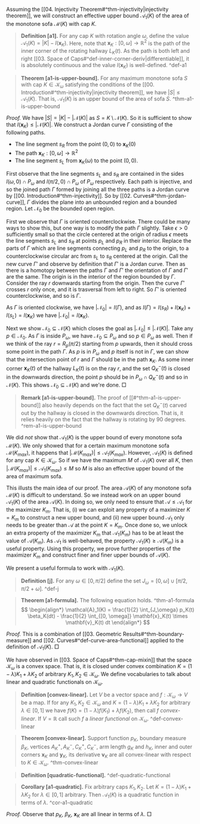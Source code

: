 Assuming the [[04. Injectivity Theorem#^thm-injectivity|injectivity theorem]], we will construct an effective upper bound $\mathcal{A}_1(K)$ of the area of the monotone sofa $\mathcal{M}(K)$ with cap $K$.

> __Definition [a1].__ For any cap $K$ with rotation angle $\omega$, define the value $\mathcal{A}_1(K) = |K| - I(\mathbf{x}_K)$. Here, note that $\mathbf{x}_K : [0, \omega] \to \mathbb{R}^2$ is the path of the inner corner of the rotating hallway $L_{K}(t)$. As the path is both left and right [[03. Space of Caps#^def-inner-corner-deriv|differentiable]], it is absolutely continuous and the value $I(\mathbf{x}_K)$ is well-defined. ^def-a1

> __Theorem [a1-is-upper-bound].__ For any maximum monotone sofa $S$ with cap $K \in \mathcal{K}_{\omega}$ satisfying the conditions of the [[00. Introduction#^thm-injectivity|injectivity theorem]], we have $|S| \leq \mathcal{A}_1(K)$. That is, $\mathcal{A}_1(K)$ is an upper bound of the area of sofa $S$. ^thm-a1-is-upper-bound

_Proof._ We have $|S| = |K| - |\mathcal{N}(K)|$ as $S = K \setminus \mathcal{N}(K)$. So it is sufficient to show that $I(\mathbf{x}_K) \leq |\mathcal{N}(K)|$. We construct a Jordan curve $\Gamma$ consisting of the following paths.

- The line segment $s_R$ from the point $(0, 0)$ to $\mathbf{x}_K(0)$
- The path $\mathbf{x}_K : [0, \omega] \to \mathbb{R}^2$
- The line segment $s_L$ from $\mathbf{x}_K(\omega)$ to the point $(0, 0)$.

First observe that the line segments $s_L$ and $s_R$ are contained in the sides $l(\omega, 0) \cap P_\omega$ and $l(\pi/2, 0) \cap P_\omega$ of $P_\omega$ respectively. Each path is injective, and so the joined path $\Gamma$ formed by joining all the three paths is a Jordan curve by [[00. Introduction#^thm-injectivity]]. So by [[02. Curves#^thm-jordan-curve]], $\Gamma$ divides the plane into an unbounded region and a bounded region. Let $\mathcal{N}_0$ be the bounded open region. 

First we observe that $\Gamma$ is oriented counterclockwise. There could be many ways to show this, but one way is to modify the path $\Gamma$ slightly. Take $\epsilon > 0$ sufficiently small so that the circle centered at the origin of radius $\epsilon$ meets the line segments $s_L$ and $s_R$ at points $p_L$ and $p_R$ in their interior. Replace the parts of $\Gamma$ which are line segments connecting $p_L$ and $p_R$ to the origin, to a counterclockwise circular arc from $s_L$ to $s_R$ centered at the origin. Call the new curve $\Gamma'$ and observe by definition that $\Gamma'$ is a Jordan curve. Then as there is a homotopy between the paths $\Gamma$ and $\Gamma'$ the orientation of $\Gamma$ and $\Gamma'$ are the same. The origin is in the interior of the region bounded by $\Gamma$. Consider the ray $r$ downwards starting from the origin. Then the curve $\Gamma'$ crosses $r$ only once, and it is trasversal from left to right. So $\Gamma'$ is oriented counterclockwise, and so is $\Gamma$.

As $\Gamma$ is oriented clockwise, we have $\left| \mathcal{N}_0 \right| = I(\Gamma)$, and as $I(\Gamma) = I(s_R) + I(\mathbf{x}_K) + I(s_L) = I(\mathbf{x}_K)$ we have $\left| \mathcal{N}_0 \right| = I(\mathbf{x}_K)$.

Next we show $\mathcal{N}_0 \subseteq \mathcal{N}(K)$ which closes the goal as $\left| \mathcal{N}_0 \right| \leq \left| \mathcal{N}(K) \right|$. Take any $p \in \mathcal{N}_0$. As $\Gamma$ is inside $P_\omega$, we have $\mathcal{N}_0 \subseteq P_\omega$ and so $p \in P_\omega$ as well. Then if we think of the ray $r = R_p(\pi/2)$ starting from $p$ upwards, then it should cross some point in the path $\Gamma$. As $p$ is in $P_\omega$ and $p$ itself is not in $\Gamma$, we can show that the intersection point of $r$ and $\Gamma$ should be in the path $\mathbf{x}_K$. As some inner corner $\mathbf{x}_K(t)$ of the hallway $L_K(t)$ is on the ray $r$, and the set $Q^-_K(t)$ is closed in the downwards direction, the point $p$ should be in $P_\omega \cap Q^-_K(t)$ and so in $\mathcal{N}(K)$. This shows $\mathcal{N}_0 \subseteq \mathcal{N}(K)$ and we're done. □

> __Remark [a1-is-upper-bound].__ The proof of [[#^thm-a1-is-upper-bound]] also heavily depends on the fact that the set $Q^-_K(t)$ carved out by the hallway is closed in the downwards direction. That is, it relies heavily on the fact that the hallway is rotating by 90 degrees. ^rem-a1-is-upper-bound

We did _not_ show that $\mathcal{A}_1(K)$ is the upper bound of every monotone sofa $\mathcal{M}(K)$. We only showed that for a certain maximum monotone sofa $\mathcal{M}(K_{max})$, it happens that $\left| \mathcal{M}(K_{max}) \right| \leq \mathcal{A}_1(K_{max})$. However, $\mathcal{A}_1(K)$ is defined for any cap $K \in \mathcal{K}_\omega$. So if we have the maximum $M$ of $\mathcal{A}_1(K)$ over all $K$, then $\left| \mathcal{M}(K_{max}) \right| \leq \mathcal{A}_1(K_{max}) \leq M$ so $M$ is also an effective upper bound of the area of maximum sofa.

This illusts the main idea of our proof. The area $\mathcal{A}(K)$ of any monotone sofa $\mathcal{M}(K)$ is difficult to understand. So we instead work on an upper bound $\mathcal{A}_1(K)$ of the area $\mathcal{A}(K)$. In doing so, we only need to ensure that $\mathcal{A} \leq \mathcal{A}_1$ for the maximizer $K_m$. That is, (i) we can exploit any property of a maximizer $K = K_m$ to construct a new upper bound, and (ii) new upper bound $\mathcal{A}_1$ only needs to be greater than $\mathcal{A}$ at the point $K = K_m$. Once done so, we unlock an extra property of the maximizer $K_m$ that $\mathcal{A}_1(K_m)$ has to be at least the value of $\mathcal{A}(K_m)$. As $\mathcal{A}_1$ is well-behaved, the property $\mathcal{A}_1(K) \geq \mathcal{A}(K_m)$ is a useful property. Using this property, we prove further properties of the maximizer $K_m$ and construct finer and finer upper bounds of $\mathcal{A}(K)$.

We present a useful formula to work with $\mathcal{A}_1(K)$.

> __Definition [j].__ For any $\omega \in [0, \pi/2]$ define the set $J_\omega = [0, \omega] \cup [\pi/2, \pi/2 + \omega]$. ^def-j

> __Theorem [a1-formula].__ The following equation holds. ^thm-a1-formula
> $$
\begin{align*}
\mathcal{A}_1(K) = \frac{1}{2} \int_{J_\omega} p_K(t) \beta_K(dt) - 
\frac{1}{2} \int_{[0, \omega]} \mathbf{x}_K(t) \times \mathbf{v}_K(t) dt
\end{align*}
$$

_Proof._ This is a combination of [[03. Geometric Results#^thm-boundary-measure]] and [[02. Curves#^def-curve-area-functional]] applied to the definition of $\mathcal{A}_1(K)$. □

We have observed in [[03. Space of Caps#^thm-cap-mixin]] that the space $\mathcal{K}_\omega$ is a convex space. That is, it is closed under convex combination $K = (1-\lambda) K_1 + \lambda K_2$ of arbitrary $K_1, K_2 \in \mathcal{K}_\omega$. We define vocabularies to talk about linear and quadratic functionals on $\mathcal{K}_\omega$.

> __Definition [convex-linear].__ Let $V$ be a vector space and $f : \mathcal{K}_\omega \to V$ be a map. If for any $K_1, K_2 \in \mathcal{K}_\omega$ and $K = (1-\lambda) K_1 + \lambda K_2$ for arbitrary $\lambda \in [0, 1]$ we have $f(K) = (1-\lambda)f(K_1) + \lambda f(K_2)$, then call $f$ _convex-linear_. If $V=\mathbb{R}$ call such $f$ a _linear functional_ on $\mathcal{K}_\omega$. ^def-convex-linear

> __Theorem [convex-linear].__ Support function $p_K$, boundary measure $\beta_K$, vertices $A^+_K, A^-_K, C^+_K, C^-_K$, arm length $g_K$ and $h_K$, inner and outer corners $\mathbf{x}_K$ and $\mathbf{y}_K$, its derivative $\mathbf{v}_K$ are all convex-linear with respect to $K \in \mathcal{K}_\omega$. ^thm-convex-linear

> __Definition [quadratic-functional].__  ^def-quadratic-functional

> __Corollary [a1-quadratic].__ Fix arbitrary caps $K_1, K_2$. Let $K = (1-\lambda) K_1 + \lambda K_2$ for $\lambda \in [0, 1]$ arbitrary. Then $\mathcal{A}_1(K)$ is a quadratic function in terms of $\lambda$. ^cor-a1-quadratic

_Proof._ Observe that $p_K$, $\beta_K$, $\mathbf{x}_K$ are all linear in terms of $\lambda$. □